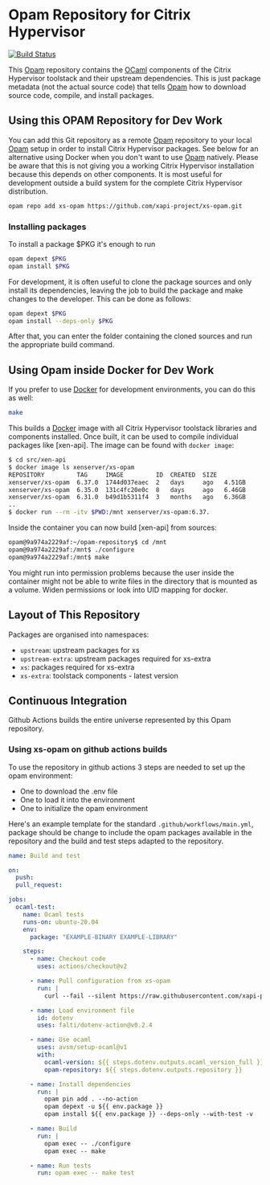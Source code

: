 # Opam Repository for Citrix Hypervisor

[![Build Status](https://travis-ci.org/xapi-project/xs-opam.svg?branch=master)](https://travis-ci.org/xapi-project/xs-opam)

This [Opam] repository contains the [OCaml] components of the Citrix
Hypervisor toolstack and their upstream dependencies. This is just
package metadata (not the actual source code) that tells [Opam] how to
download source code, compile, and install packages.

## Using this OPAM Repository for Dev Work

You can add this Git repository as a remote [Opam] repository to your
local [Opam] setup in order to install Citrix Hypervisor packages. See
below for an alternative using Docker when you don't want to use [Opam]
natively. Please be aware that this is not giving you a working Citrix
Hypervisor installation because this depends on other components. It is
most useful for development outside a build system for the complete
Citrix Hypervisor distribution.

```bash
opam repo add xs-opam https://github.com/xapi-project/xs-opam.git
```

### Installing packages

To install a package $PKG it's enough to run

```bash
opam depext $PKG
opam install $PKG
```

For development, it is often useful to clone the package sources and
only install its dependencies, leaving the job to build the package and
make changes to the developer.  This can be done as follows:

```bash
opam depext $PKG
opam install --deps-only $PKG
```

After that, you can enter the folder containing the cloned sources and
run the appropriate build command.

## Using Opam inside Docker for Dev Work

If you prefer to use [Docker] for development environments, you can
do this as well:

```bash
make
```

This builds a [Docker] image with all Citrix Hypervisor toolstack
libraries and components installed. Once built, it can be used to
compile individual packages like [xen-api]. The image can be found with
`docker image`:


```bash
$ cd src/xen-api
$ docker image ls xenserver/xs-opam
REPOSITORY         TAG     IMAGE         ID  CREATED  SIZE
xenserver/xs-opam  6.37.0  1744d037eaec  2   days     ago   4.51GB
xenserver/xs-opam  6.35.0  131c4fc20e0c  8   days     ago   6.46GB
xenserver/xs-opam  6.31.0  b49d1b5311f4  3   months   ago   6.36GB
..
$ docker run --rm -itv $PWD:/mnt xenserver/xs-opam:6.37.
```
Inside the container you can now build [xen-api] from sources:

```bash
opam@9a974a2229af:~/opam-repository$ cd /mnt
opam@9a974a2229af:/mnt$ ./configure
opam@9a974a2229af:/mnt$ make
```

You might run into permission problems because the user inside the
container might not be able to write files in the directory that is
mounted as a volume. Widen permissions or look into UID mapping for
docker.

## Layout of This Repository

Packages are organised into namespaces:

* `upstream`: upstream packages for xs
* `upstream-extra`: upstream packages required for xs-extra
* `xs`: packages required for xs-extra
* `xs-extra`: toolstack components - latest version

## Continuous Integration

Github Actions builds the entire universe represented by this Opam repository.

[Opam]:    http://opam.ocaml.org
[OCaml]:   http:/ocaml.org
[Docker]:  https://www.docker.com/

### Using xs-opam on github actions builds

To use the repository in github actions 3 steps are needed to set up the opam environment:
- One to download the .env file
- One to load it into the environment
- One to initialize the opam environment

Here's an example template for the standard `.github/workflows/main.yml`, package should be change to include the opam packages available in the repository and the build and test steps adapted to the repository.

```yaml
name: Build and test

on:
  push:
  pull_request:

jobs:
  ocaml-test:
    name: Ocaml tests
    runs-on: ubuntu-20.04
    env:
      package: "EXAMPLE-BINARY EXAMPLE-LIBRARY"

    steps:
      - name: Checkout code
        uses: actions/checkout@v2

      - name: Pull configuration from xs-opam
        run: |
          curl --fail --silent https://raw.githubusercontent.com/xapi-project/xs-opam/master/tools/xs-opam-ci.env | cut -f2 -d " " > .env

      - name: Load environment file
        id: dotenv
        uses: falti/dotenv-action@v0.2.4

      - name: Use ocaml
        uses: avsm/setup-ocaml@v1
        with:
          ocaml-version: ${{ steps.dotenv.outputs.ocaml_version_full }}
          opam-repository: ${{ steps.dotenv.outputs.repository }}

      - name: Install dependencies
        run: |
          opam pin add . --no-action
          opam depext -u ${{ env.package }}
          opam install ${{ env.package }} --deps-only --with-test -v

      - name: Build
        run: |
          opam exec -- ./configure
          opam exec -- make

      - name: Run tests
        run: opam exec -- make test
```
